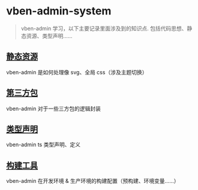 # vben-admin-system

> vben-admin 学习，以下主要记录里面涉及到的知识点. 包括代码思想、静态资源、类型声明……

## [静态资源](./vben-css.md)
vben-admin 是如何处理像 svg、全局 css（涉及主题切换）

## [第三方包](./vben-package.md)
vben-admin 对于一些三方包的逻辑封装

## [类型声明](./vben-typescript.md)
vben-admin ts 类型声明、定义

## [构建工具](./vben-vite.md)
vben-admin 在开发环境 & 生产环境的构建配置（预构建、环境变量……）